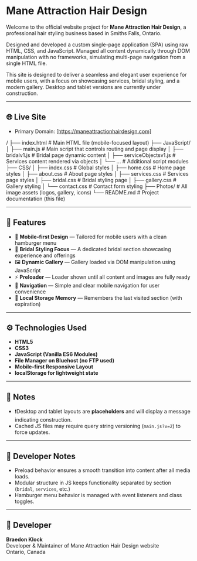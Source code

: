 # Mane Attraction Hair Design

Welcome to the official website project for **Mane Attraction Hair Design**, a professional hair styling business based in Smiths Falls, Ontario.

Designed and developed a custom single-page application (SPA) using raw HTML, CSS, and JavaScript. Managed all content dynamically through DOM manipulation with no frameworks, simulating multi-page navigation from a single HTML file.

This site is designed to deliver a seamless and elegant user experience for mobile users, with a focus on showcasing services, bridal styling, and a modern gallery. Desktop and tablet versions are currently under construction.

---

## 🌐 Live Site

- Primary Domain: [https://maneattractionhairdesign.com]

/
├── index.html # Main HTML file (mobile-focused layout)
├── JavaScript/
│ ├── main.js # Main script that controls routing and page display
│ ├── bridalv1.js # Bridal page dynamic content
│ ├── serviceObjectsv1.js # Services content rendered via objects
│ └── ... # Additional script modules
├── CSS/
│ ├── index.css # Global styles
│ ├── home.css # Home page styles
│ ├── about.css # About page styles
│ ├── services.css # Services page styles
│ ├── bridal.css # Bridal styling page
│ ├── gallery.css # Gallery styling
│ └── contact.css # Contact form styling
├── Photos/ # All image assets (logos, gallery, icons)
└── README.md # Project documentation (this file)

---

## 📱 Features

- 📱 **Mobile-first Design** — Tailored for mobile users with a clean hamburger menu
- 💇 **Bridal Styling Focus** — A dedicated bridal section showcasing experience and offerings
- 🖼️ **Dynamic Gallery** — Gallery loaded via DOM manipulation using JavaScript
- ⚡ **Preloader** — Loader shown until all content and images are fully ready
- 📌 **Navigation** — Simple and clear mobile navigation for user convenience
- 🧠 **Local Storage Memory** — Remembers the last visited section (with expiration)

---

## ⚙️ Technologies Used

- **HTML5**
- **CSS3**
- **JavaScript (Vanilla ES6 Modules)**
- **File Manager on Bluehost (no FTP used)**
- **Mobile-first Responsive Layout**
- **localStorage for lightweight state**

---

## 🚧 Notes

- ❗Desktop and tablet layouts are **placeholders** and will display a message indicating construction.
- Cached JS files may require query string versioning (`main.js?v=2`) to force updates.

---

## 🧠 Developer Notes

- Preload behavior ensures a smooth transition into content after all media loads.
- Modular structure in JS keeps functionality separated by section (`bridal`, `services`, etc.)
- Hamburger menu behavior is managed with event listeners and class toggles.

---

## 👤 Developer

**Braedon Klock**  
Developer & Maintainer of Mane Attraction Hair Design website  
Ontario, Canada
